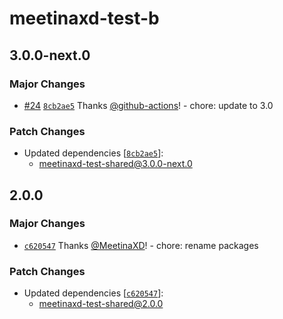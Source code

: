 # meetinaxd-test-b

## 3.0.0-next.0

### Major Changes

- [#24](https://github.com/MeetinaXD/alova-docs/pull/24) [`8cb2ae5`](https://github.com/MeetinaXD/alova-docs/commit/8cb2ae5f6275f58469c823967c31edc7f9a45e42) Thanks [@github-actions](https://github.com/apps/github-actions)! - chore: update to 3.0

### Patch Changes

- Updated dependencies [[`8cb2ae5`](https://github.com/MeetinaXD/alova-docs/commit/8cb2ae5f6275f58469c823967c31edc7f9a45e42)]:
  - meetinaxd-test-shared@3.0.0-next.0

## 2.0.0

### Major Changes

- [`c620547`](https://github.com/MeetinaXD/alova-docs/commit/c6205474444c1c2db8ce831f268676ff5b7b381e) Thanks [@MeetinaXD](https://github.com/MeetinaXD)! - chore: rename packages

### Patch Changes

- Updated dependencies [[`c620547`](https://github.com/MeetinaXD/alova-docs/commit/c6205474444c1c2db8ce831f268676ff5b7b381e)]:
  - meetinaxd-test-shared@2.0.0
